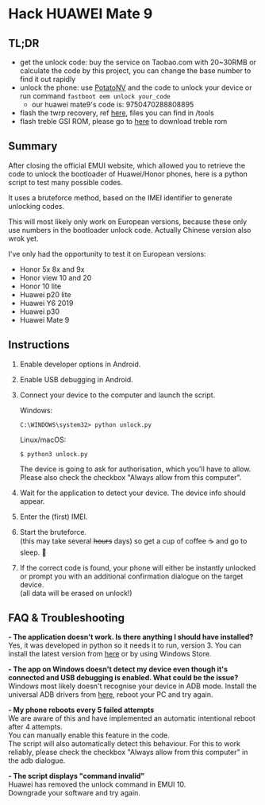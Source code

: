 # Hack HUAWEI Mate 9

## TL;DR

- get the unlock code: buy the service on Taobao.com with 20~30RMB or calculate the code by this project, you can change the base number to find it out rapidly
- unlock the phone: use [PotatoNV](https://github.com/mashed-potatoes/PotatoNV) and the code to unlock your device or run command `fastboot oem unlock your_code`
    - our huawei mate9's code is: 9750470288808895
- flash the twrp recovery, ref [here](https://forum.xda-developers.com/t/recovery-27-09-2017-3-1-1-0-twrp-for-the-huawei-mate-9-hi3660.3515617/), files you can find in /tools
- flash treble GSI ROM, please go to [here](https://github.com/phhusson/treble_experimentations/releases) to download treble rom


## Summary

After closing the official EMUI website,
which allowed you to retrieve the code to unlock the bootloader of Huawei/Honor phones, 
here is a python script to test many possible codes.

It uses a bruteforce method, based on the IMEI identifier to generate unlocking codes.

This will most likely only work on European versions, 
because these only use numbers in the bootloader unlock code.
Actually Chinese version also wrok yet.

I've only had the opportunity to test it on European versions:
- Honor  5x 8x and 9x
- Honor  view 10 and 20
- Honor  10 lite
- Huawei p20 lite
- Huawei Y6 2019
- Huawei p30
- Huawei Mate 9


## Instructions

1. Enable developer options in Android.
1. Enable USB debugging in Android.
1. Connect your device to the computer and launch the script.

    Windows:
    ```batch
    C:\WINDOWS\system32> python unlock.py
    ```
    Linux/macOS:
    ```shell
    $ python3 unlock.py
    ```
    The device is going to ask for authorisation, which you'll have to allow.  
    Please also check the checkbox "Always allow from this computer".
1. Wait for the application to detect your device. The device info should appear.
1. Enter the (first) IMEI.
1. Start the bruteforce.  
    (this may take several ~~hours~~ days) so get a cup of coffee ☕ and go to sleep. 💫 
1. If the correct code is found, your phone will either be instantly unlocked or prompt you with an additional confirmation dialogue on the target device.  
    (all data will be erased on unlock!)


## FAQ & Troubleshooting

**- The application doesn't work. Is there anything I should have installed?**  
Yes, it was developed in python so it needs it to run, version 3. You can install the latest version from [here](https://www.python.org/downloads/) or by using Windows Store.

**- The app on Windows doesn't detect my device even though it's connected and USB debugging is enabled. What could be the issue?**  
Windows most likely doesn't recognise your device in ADB mode. Install the universal ADB drivers from [here](http://dl.adbdriver.com/upload/adbdriver.zip), reboot your PC and try again.

**- My phone reboots every 5 failed attempts**  
We are aware of this and have implemented an automatic intentional reboot after 4 attempts.  
You can manually enable this feature in the code.  
The script will also automatically detect this behaviour. For this to work reliably, please check the checkbox "Always allow from this computer" in the adb dialogue.

**- The script displays "command invalid"**  
Huawei has removed the unlock command in EMUI 10.  
Downgrade your software and try again.
